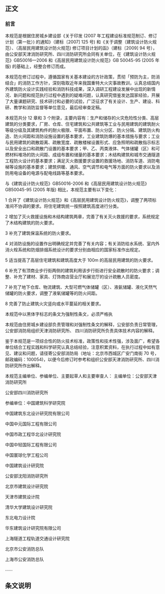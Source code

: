 ## 正文

### 前言

本规范是根据住房城乡建设部《关于印发 (2007 年工程建设标准规范制订、修订计划（第一批）) 的通知》（建标〔2007] 125 号) 和《关于调整（建筑设计防火规范）、（高层民用建筑设计防火规范) 修订项目计划的函》（建标〔2009] 94 号），由公安部天津消防研究所、四川消防研究所会同有关单位，在《建筑设计防火规范》GB50016—2006 和《高层民用建筑设计防火规范》GB 50045-95 (2005 年版) 的基础上，经整合修订而成。

本规范在修订过程中，遵循国家有关基本建设的方针政策，贯彻「预防为主，防消结合」的消防工作方针，深刻吸取近年来我国重特大火灾事故教训，认真总结国内外建筑防火设计实践经验和消防科技成果，深入调研工程建设发展中出现的新情况、新问题和规范执行过程中遇到的疑难问题，认真研究借鉴发达国家经验，开展了大量课题研究、技术研讨和必要的试验，广泛征求了有关设计、生产、建设、科研、教学和消防监督等单位意见，最后经审查定稿。

本规范共分 12 章和 3 个附录，主要内容有：生产和储存的火灾危险性分类、高层建筑的分类要求，厂房、仓库、住宅建筑和公共建筑等工业与民用建筑的建筑耐火等级分级及其建筑构件的耐火极限、平面布置、防火分区、防火分隔、建筑防火构造、防火间距和消防设施设置的基本要求，工业建筑防爆的基本措施与要求；工业与民用建筑的疏散距离、疏散宽度、疏散楼梯设置形式、应急照明和疏散指示标志以及安全出口和疏散门设置的基本要求；甲、乙、丙类液体、气体储罐（区）和可燃材料堆场的防火间距、成组布置和储量的基本要求；木结构建筑和城市交通隧道工程防火设计的基本要求；满足灭火救援要求设置的救援场地、消防车道、消防电梯等设施的基本要求；建筑供暖、通风、空气调节和电气等方面的防火要求以及消防用电设备的电源与配电线路等基本要求。

与《建筑设计防火规范》GB50016-2006 和《高层民用建筑设计防火规范》GB50045-95 (2005 年版) 相比，本规范主要有以下变化：

1 合并了《建筑设计防火规范》和《高层民用建筑设计防火规范》，调整了两项标准间不协调的要求。将住宅建筑统一按照建筑高度进行分类。

2 增加了灭火救援设施和木结构建筑两章，完善了有关灭火救援的要求，系统规定了木结构建筑的防火要求。

3 补充了建筑保温系统的防火要求。

4 对消防设施的设置作出明确规定并完善了有关内容；有关消防给水系统、室内外消火栓系统和防烟排烟系统设计的要求分别由相应的国家标准作出规定。

5 适当提高了高层住宅建筑和建筑高度大于 100m 的高层民用建筑的防火要求。

6 补充了有顶商业步行街两侧的建筑利用该步行街进行安全疏散时的防火要求；调整、补充了建材、家具、灯饰商店营业厅和展览厅的设计疏散人员密度。

7 补充了地下仓库、物流建筑、大型可燃气体储罐（区）、液氨储罐、液化天然气储罐的防火要求，调整了液氧储罐等的防火间距。

8 完善了防止建筑火灾竖向或水平蔓延的相关要求。

本规范中以黑体字标志的条文为强制性条文，必须严格执

本规范由住房城乡建设部负责管理和对强制性条文的解释，公安部负责日常管理，公安部消防局组织天津消防研究所、 四川消防研究所负责具体技术内容的解释。

鉴于本规范是一项综合性的防火技术标准，政策性和技术性强，涉及面广，希望各单位结合工程实践和科学研究认真总结经验，注意积累资料，在执行过程中如有意见、建议和问题，请径寄公安部消防局（地址：北京市西城区广安门南街 70 号，邮政编码：100054)，以便今后修订时参考和组织公安部天津消防研究所、四川消防研究所作出解释。

本规范主编单位、参编单位、主要起草人和主要审查人： 主编单位：公安部天津消防研究所

公安部四川消防研究所

参编单位：中国建筑科学研究院

中国建筑东北设计研究院有限公司

中国中元国际工程有限公司

中国市政工程华北设计研究院

中国中轻国际工程有限公司

中国寰球化学工程公司

中国建筑设计研究院

公安部沈阳消防研究所

北京市建筑设计研究院

天津市建筑设计院

清华大学建筑设计研究院

东北电力设计院

华东建筑设计研究院有限公司

上海隧道工程轨道交通设计研究院

北京市公安消防总队

上海市公安消防总队

......



## 条文说明

